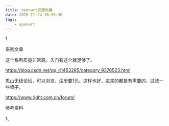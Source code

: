 ```yaml
---
title: openwrt资源收集
date: 2020-11-24 16:58:30
tags:
	- openwrt
---
```


1

系列文章

这个系列质量非常高。入门有这个就足够了。

https://blog.csdn.net/qq_41453285/category_9376523.html

恩山无线论坛，可以浏览。注册要1元。这样也好，进来的都是有需要的，过滤一些喷子。

https://www.right.com.cn/forum/

参考资料

1、

